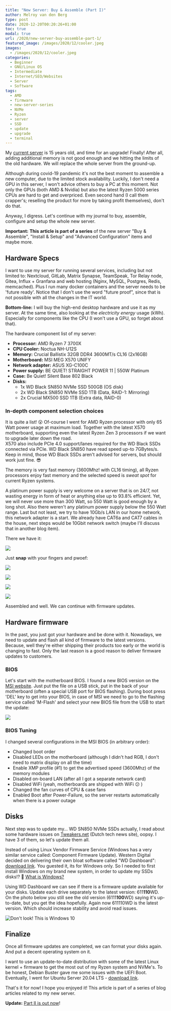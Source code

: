 ```yaml
---
title: "New Server: Buy & Assemble (Part I)"
author: Melroy van den Berg
type: post
date: 2020-12-20T00:20:26+01:00
toc: true
modal: true
url: /2020/new-server-buy-assemble-part-1/
featured_image: /images/2020/12/cooler.jpeg
images:
  - /images/2020/12/cooler.jpeg
categories:
  - Beginner
  - GNU/Linux OS
  - Intermediate
  - Internet/SEO/Websites
  - Server
  - Software
tags:
  - AMD
  - firmware
  - new-server-series
  - NVMe
  - Ryzen
  - server
  - SSD
  - update
  - upgrade
  - terminal
---
```


My [current server](https://server.melroy.org/) is 15 years old, and time for an upgrade! Finally! After all, adding additional memory is not good enough and we hitting the limits of the old hardware. We will replace the whole server from the ground-up.

<!--more-->

Although during covid-19 pandemic it's not the best moment to assemble a new computer, due to the limited stock availability. Luckily, I don't need a GPU in this server, I won't advice others to buy a PC at this moment. Not only the GPUs (both AMD & Nvidia) but also the latest Ryzen 5000 series CPUs are hard to get and overpriced. Even second hand (I call them crapper's; reselling the product for more by taking profit themselves), don't do that.

Anyway, I digress. Let's continue with my journal to buy, assemble, configure and setup the whole new server.

**Important:** **This article is part of a series** of the new server "Buy & Assemble", "Install & Setup" and "Advanced Configuration" items and maybe more.

## Hardware Specs

I want to use my server for running several services, including but not limited to: Nextcloud, GitLab, Matrix Synapse, TeamSpeak, Tor Relay node, Gitea, Influx + Granfana and web hosting (Nginx, MySQL, Postgres, Redis, memcached). Plus I run many docker containers and the server needs to be 'future ready'. Notice that I don't use the word "future proof", since that is not possible with all the changes in the IT world.

**Bottom-line:** I will buy the high-end desktop hardware and use it as my server. At the same time, also looking at the _electricity_ _energy_ usage (kWh). Especially for components like the CPU (I won't use a GPU, so forget about that).

The hardware component list of my server:

- **Processor:** AMD Ryzen 7 3700X
- **CPU Cooler:** Noctua NH-U12S
- **Memory:** Crucial Ballistix 32GB DDR4 3600MT/s CL16 (2x16GB)
- **Motherboard:** MSI MEG X570 UNIFY
- **Network adapter:** ASUS XG-C100C
- **Power supply:** BE QUIET! STRAIGHT POWER 11 | 550W Platinum
- **Case:** Be Quiet! Silent Base 802 Black
- **Disks:**
  - 1x WD Black SN850 NVMe SSD 500GB (OS disk)
  - 2x WD Black SN850 NVMe SSD 1TB (Data, RAID-1: Mirroring)
  - 2x Crucial MX500 SSD 1TB (Extra data, RAID-0)

### In-depth component selection choices

It is quite a list! 😮 Of-course I went for AMD Ryzen processor with only 65 Watt power usage at maximum load. Together with the latest X570 motherboard, supporting even the latest Ryzen Zen 3 processors if we want to upgrade later down the road.  
X570 also include PCIe 4.0 support/lanes required for the WD Black SSDs connected via PCIe. WD Black SN850 have read speed up-to 7GBytes/s. Keep in mind, those WD Black SSDs aren't advised for servers, but should work just fine. 😎

The memory is very fast memory (3600Mhz! with CL16 timing), all Ryzen processors enjoy fast memory and the selected speed is _sweat spot_ for current Ryzen systems.

A platinum power supply is very welcome on a server that is on 24/7, not wasting energy in form of heat or anything else up to 93.8% efficient. Yet, we will never use more than 300 Watt, so 550 Watt is good enough by a long shot. Also there weren't any platinum power supply below the 550 Watt range. Last but not least, we try to have 10Gb/s LAN in our home network, this network adapter is a start. We already have CAT6a and CAT7 cables in the house, next steps would be 10Gbit network switch (maybe I'll discuss that in another blog item).

There we have it:

![](/images/2020/12/IMG_20201207_195944-scaled.jpg)

Just **snap** with your fingers and pwoef:

![](/images/2020/12/IMG_5489-scaled.jpg)

![](/images/2020/12/IMG_5503-scaled.jpg)

![](/images/2020/12/IMG_5497-scaled.jpg)

![](/images/2020/12/IMG_5496-scaled.jpg)

Assembled and well. We can continue with firmware updates.

## Hardware firmware

In the past, you just got your hardware and be done with it. Nowadays, we need to update and flash all kind of firmware to the latest versions. Because, well they're either shipping their products too early or the world is changing to fast. Only the last reason is a good reason to deliver firmware updates to customers.

### BIOS

Let's start with the motherboard BIOS. I found a new BIOS version on the [MSI website](https://www.msi.com/Motherboard/support/MEG-X570-UNIFY). Just put the file on a USB stick, put in the back of your motherboard (often a special USB port for BIOS flashing). During boot press 'DEL' key to get into your BIOS, in case of MSI we need to go to the flashing service called 'M-Flash' and select your new BIOS file from the USB to start the update:

![](/images/2020/12/IMG_20201210_004349-1-scaled.jpg)

### BIOS Tuning

I changed several configurations in the MSI BIOS (in arbitrary order):

- Changed boot order
- Disabled LEDs on the motherboard (although I didn't had RGB, I don't need to matrix display on all the time)
- Enable XMP profile (#1) to get the advertised speed (3600Mhz) of the memory modules
- Disabled on-board LAN (after all I got a separate network card)
- Disabled WiFi (yeah, motherboards are shipped with WiFi 😕 )
- Changed the fan curves of CPU & case fans
- Enabled Boot after Power-Failure, so the server restarts automatically when there is a power outage

## Disks

Next step was to update my&#8230; WD SN850 NVMe SSDs actually, I read about some hardware issues on [Tweakers.net](https://tweakers.net/reviews/8434/9/wd-black-sn850-ssd-prestatiekroon-met-slag-om-de-arm-firmwareperikelen.html) (Dutch tech news site), oopsy. I have 3 of them, so let's update them all.

Instead of using Linux Vendor Firmware Service (Windows has a very similar service called: Component Firmware Update). Western Digital decided on delivering their own bloat software called "WD Dashboard": [download link](https://wddashboarddownloads.wdc.com/wdDashboard/DashboardSetup.exe). You guested it, its for Windows only. So I needed to first install Windows on my brand new system, in order to update my SSDs disks!? 👿 [What is Windows?](https://techterms.com/definition/windows)

Using WD Dashboard we can see if there is a firmware update available for your disks. Update each drive separately to the latest version: 611**110**WD. On the photo below you still see the old version (6111**100**WD) saying it's up-to-date, but you get the idea hopefully. Again now 611110WD is the latest version. Which should increase stability and avoid read issues.

![](/images/2020/12/IMG_20201211_222827-scaled.jpg "Don't look! This is Windows 10")

## Finalize

Once all firmware updates are completed, we can format your disks again. And put a decent operating system on it.

I want to use an update-to-date distribution with some of the latest Linux kernel + firmware to get the most out of my Ryzen system and NVMe's. To be honest, Debian Buster gave me some issues with the UEFI Boot. Eventually, I went for Ubuntu Server 20.04 LTS - [download link](https://releases.ubuntu.com/20.04/ubuntu-20.04.4-live-server-amd64.iso).

That's it for now! I hope you enjoyed it! This article is part of a series of blog articles related to my new server.

**Update:** [Part II is out now](/2021/new-server-setup-linux-part-2/)!
